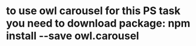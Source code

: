 # to use owl carousel for this PS task you need to download package: npm install --save owl.carousel
